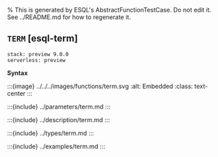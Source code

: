 % This is generated by ESQL's AbstractFunctionTestCase. Do not edit it. See ../README.md for how to regenerate it.

## `TERM` [esql-term]
```{applies_to}
stack: preview 9.0.0
serverless: preview
```

**Syntax**

:::{image} ../../../images/functions/term.svg
:alt: Embedded
:class: text-center
:::


:::{include} ../parameters/term.md
:::

:::{include} ../description/term.md
:::

:::{include} ../types/term.md
:::

:::{include} ../examples/term.md
:::

